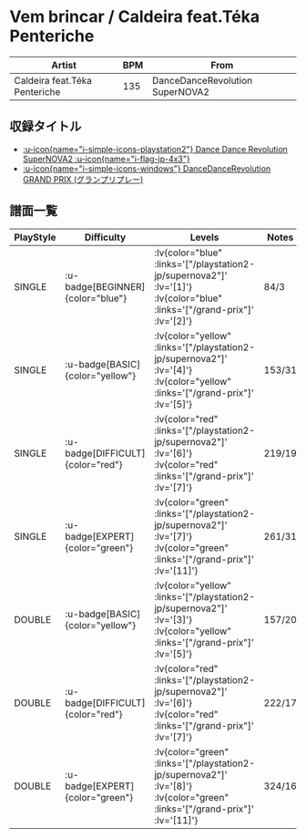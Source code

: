 # Vem brincar / Caldeira feat.Téka Penteriche

|Artist|BPM|From|
|------|---|----|
|Caldeira feat.Téka Penteriche|135|DanceDanceRevolution SuperNOVA2|

## 収録タイトル

- [ :u-icon{name="i-simple-icons-playstation2"} Dance Dance Revolution SuperNOVA2 :u-icon{name="i-flag-jp-4x3"} ](/playstation2-jp/supernova2)
- [ :u-icon{name="i-simple-icons-windows"} DanceDanceRevolution GRAND PRIX (グランプリプレー)](/grand-prix)

## 譜面一覧

|PlayStyle|Difficulty|Levels|Notes|Movie|
|---------|----------|------|-----|-----|
|SINGLE| :u-badge[BEGINNER]{color="blue"} | :lv{color="blue" :links='["/playstation2-jp/supernova2"]' :lv='[1]'}  :lv{color="blue" :links='["/grand-prix"]' :lv='[2]'} |84/3||
|SINGLE| :u-badge[BASIC]{color="yellow"} | :lv{color="yellow" :links='["/playstation2-jp/supernova2"]' :lv='[4]'}  :lv{color="yellow" :links='["/grand-prix"]' :lv='[5]'} |153/31||
|SINGLE| :u-badge[DIFFICULT]{color="red"} | :lv{color="red" :links='["/playstation2-jp/supernova2"]' :lv='[6]'}  :lv{color="red" :links='["/grand-prix"]' :lv='[7]'} |219/19||
|SINGLE| :u-badge[EXPERT]{color="green"} | :lv{color="green" :links='["/playstation2-jp/supernova2"]' :lv='[7]'}  :lv{color="green" :links='["/grand-prix"]' :lv='[11]'} |261/31||
|DOUBLE| :u-badge[BASIC]{color="yellow"} | :lv{color="yellow" :links='["/playstation2-jp/supernova2"]' :lv='[3]'}  :lv{color="yellow" :links='["/grand-prix"]' :lv='[5]'} |157/20||
|DOUBLE| :u-badge[DIFFICULT]{color="red"} | :lv{color="red" :links='["/playstation2-jp/supernova2"]' :lv='[6]'}  :lv{color="red" :links='["/grand-prix"]' :lv='[7]'} |222/17||
|DOUBLE| :u-badge[EXPERT]{color="green"} | :lv{color="green" :links='["/playstation2-jp/supernova2"]' :lv='[8]'}  :lv{color="green" :links='["/grand-prix"]' :lv='[11]'} |324/16||
